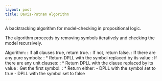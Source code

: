 ```yaml
---
layout: post
title: Davis-Putnam Algorithm
---
```


A backtracking algorithm for model-checking in propositional logic.

The algorithm proceeds by removing symbols iteratively and checking the model recursively.

Algorithm:
: If all clauses true, return true.
: If not, return false.
: If there are any pure symbols:
: * Return DPLL with the symbol replaced by its value
: If there are any unit clauses:
: * Return DPLL with the clause replaced by its value
: Get the first symbol:
: * Return either:
     - DPLL with the symbol set to true
     - DPLL with the symbol set to false
